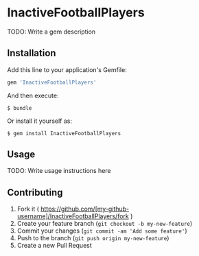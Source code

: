 # InactiveFootballPlayers

TODO: Write a gem description

## Installation

Add this line to your application's Gemfile:

```ruby
gem 'InactiveFootballPlayers'
```

And then execute:

    $ bundle

Or install it yourself as:

    $ gem install InactiveFootballPlayers

## Usage

TODO: Write usage instructions here

## Contributing

1. Fork it ( https://github.com/[my-github-username]/InactiveFootballPlayers/fork )
2. Create your feature branch (`git checkout -b my-new-feature`)
3. Commit your changes (`git commit -am 'Add some feature'`)
4. Push to the branch (`git push origin my-new-feature`)
5. Create a new Pull Request
